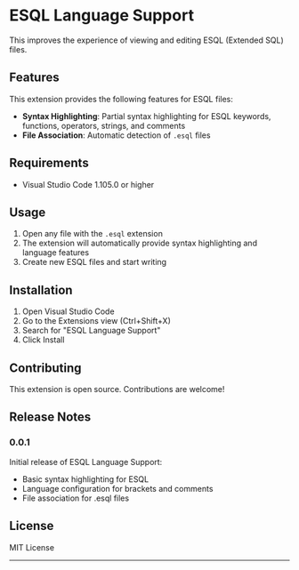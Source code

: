 # ESQL Language Support

This improves the experience of viewing and editing ESQL (Extended SQL) files.

## Features

This extension provides the following features for ESQL files:

- **Syntax Highlighting**: Partial syntax highlighting for ESQL keywords, functions, operators, strings, and comments
- **File Association**: Automatic detection of `.esql` files

## Requirements

- Visual Studio Code 1.105.0 or higher

## Usage

1. Open any file with the `.esql` extension
2. The extension will automatically provide syntax highlighting and language features
3. Create new ESQL files and start writing

## Installation

1. Open Visual Studio Code
2. Go to the Extensions view (Ctrl+Shift+X)
3. Search for "ESQL Language Support"
4. Click Install

## Contributing

This extension is open source. Contributions are welcome!

## Release Notes

### 0.0.1

Initial release of ESQL Language Support:
- Basic syntax highlighting for ESQL
- Language configuration for brackets and comments
- File association for .esql files

## License

MIT License

---
